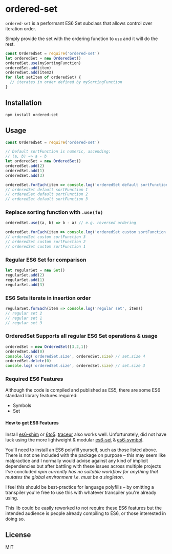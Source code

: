 # ordered-set

`ordered-set` is a performant ES6 Set subclass that allows control
over iteration order.

Simply provide the set with the ordering function to `use` and it will
do the rest.

```js
const OrderedSet = require('ordered-set')
let orderedSet = new OrderedSet()
orderedSet.use(mySortingFunction)
orderedSet.add(item)
orderedSet.add(item2)
for (let setItem of orderedSet) {
  // iterates in order defined by mySortingFunction
}
```

## Installation

```
npm install ordered-set
```

## Usage

```js
const OrderedSet = require('ordered-set')

// Default sortFunction is numeric, ascending:
// (a, b) => a - b
let orderedSet = new OrderedSet()
orderedSet.add(2)
orderedSet.add(1)
orderedSet.add(3)

orderedSet.forEach(item => console.log('orderedSet default sortFunction', item))
// orderedSet default sortFunction 1
// orderedSet default sortFunction 2
// orderedSet default sortFunction 3
```

### Replace sorting function with `.use(fn)`

```js
orderedSet.use((a, b) => b - a) // e.g. reversed ordering

orderedSet.forEach(item => console.log('orderedSet custom sortFunction', item))
// orderedSet custom sortFunction 3
// orderedSet custom sortFunction 2
// orderedSet custom sortFunction 1
```

### Regular ES6 Set for comparison

```js
let regularSet = new Set()
regularSet.add(2)
regularSet.add(1)
regularSet.add(3)
```

### ES6 Sets iterate in insertion order

```js
regularSet.forEach(item => console.log('regular set', item))
// regular set 2
// regular set 1
// regular set 3
```

### OrderedSet Supports all regular ES6 Set operations & usage

```js
orderedSet = new OrderedSet([3,2,1])
orderedSet.add(0)
console.log('orderedSet.size', orderedSet.size) // set.size 4
orderedSet.delete(0)
console.log('orderedSet.size', orderedSet.size) // set.size 3
```

### Required ES6 Features

Although the code is compiled and published as ES5, there are some ES6
standard library features required:

* Symbols
* Set


#### How to get ES6 Features

Install [es6-shim](https://github.com/paulmillr/es6-shim) or [6to5](https://6to5.org/). [traceur](https://github.com/google/traceur-compiler) also works well.
Unfortunately, did not have luck using the more lightweight & modular [es6-set](https://github.com/medikoo/es6-set) & [es6-symbol](https://github.com/medikoo/es6-symbol).

You'll need to install an ES6 polyfill yourself, such as those listed
above. There is not one included with the package on purpose – this may
seem like malpractice and I normally would advise against any kind of
implicit dependencies but after battling with these issues across
multiple projects I've concluded *npm currently has no suitable workflow
for anything that mutates the global environment i.e. must be a
singleton*.

I feel this should be best-practice for language polyfills – by omitting
a transpiler you're free to use this with whatever transpiler you're
already using.

This lib could be easily reworked to not require these ES6 features but
the intended audience is people already compiling to ES6, or those
interested in doing so.

## License

MIT
